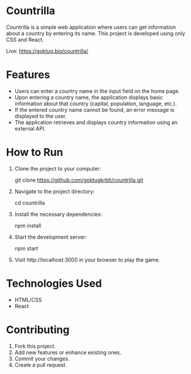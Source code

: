 # Countrilla

Countrilla is a simple web application where users can get information about a country by entering its name. This project is developed using only CSS and React.

Live: https://goktug.bio/countrilla/

# Features

- Users can enter a country name in the input field on the home page.
- Upon entering a country name, the application displays basic information about that country (capital, population, language, etc.).
- If the entered country name cannot be found, an error message is displayed to the user.
- The application retrieves and displays country information using an external API.

# How to Run

1. Clone the project to your computer:

    git clone https://github.com/goktugkrblt/countrilla.git

2. Navigate to the project directory:

    cd countrilla

3. Install the necessary dependencies:

    npm install

4. Start the development server:

    npm start

5. Visit http://localhost:3000 in your browser to play the game.

# Technologies Used

- HTML/CSS
- React

# Contributing
1. Fork this project.
2. Add new features or enhance existing ones.
3. Commit your changes.
4. Create a pull request.
